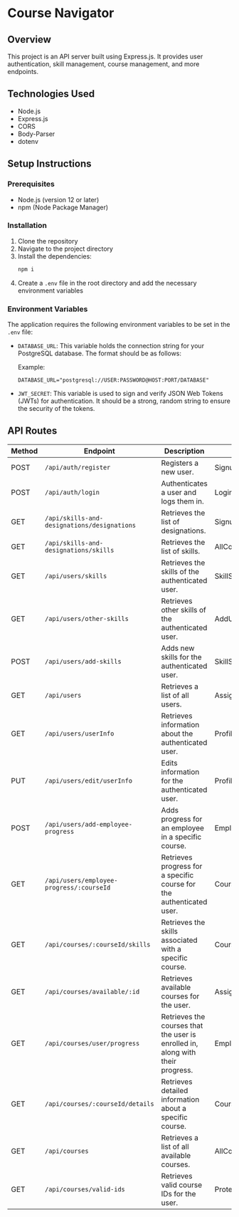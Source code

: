 # Course Navigator

## Overview

This project is an API server built using Express.js. It provides user authentication, skill management, course management, and more endpoints.

## Technologies Used

- Node.js
- Express.js
- CORS
- Body-Parser
- dotenv

## Setup Instructions

### Prerequisites

- Node.js (version 12 or later)
- npm (Node Package Manager)

### Installation

1. Clone the repository
2. Navigate to the project directory
3. Install the dependencies:
   ```bash
   npm i
   ```
4. Create a `.env` file in the root directory and add the necessary environment variables

### Environment Variables

The application requires the following environment variables to be set in the `.env` file:

- `DATABASE_URL`: This variable holds the connection string for your PostgreSQL database. The format should be as follows:

  Example:

  ```plaintext
  DATABASE_URL="postgresql://USER:PASSWORD@HOST:PORT/DATABASE"
  ```

- `JWT_SECRET`: This variable is used to sign and verify JSON Web Tokens (JWTs) for authentication. It should be a strong, random string to ensure the security of the tokens.

## API Routes

| Method | Endpoint                                    | Description                                                                    | Used In                |
| ------ | ------------------------------------------- | ------------------------------------------------------------------------------ | ---------------------- |
| POST   | `/api/auth/register`                        | Registers a new user.                                                          | Signup.jsx             |
| POST   | `/api/auth/login`                           | Authenticates a user and logs them in.                                         | Login.jsx              |
| GET    | `/api/skills-and-designations/designations` | Retrieves the list of designations.                                            | Signup.jsx             |
| GET    | `/api/skills-and-designations/skills`       | Retrieves the list of skills.                                                  | AllCourses.jsx         |
| GET    | `/api/users/skills`                         | Retrieves the skills of the authenticated user.                                | SkillSet.jsx           |
| GET    | `/api/users/other-skills`                   | Retrieves other skills of the authenticated user.                              | AddUserSkillModel.jsx  |
| POST   | `/api/users/add-skills`                     | Adds new skills for the authenticated user.                                    | SkillSet.jsx           |
| GET    | `/api/users`                                | Retrieves a list of all users.                                                 | AssignCourseModel.jsx  |
| GET    | `/api/users/userInfo`                       | Retrieves information about the authenticated user.                            | Profile.jsx            |
| PUT    | `/api/users/edit/userInfo`                  | Edits information for the authenticated user.                                  | Profile.jsx            |
| POST   | `/api/users/add-employee-progress`          | Adds progress for an employee in a specific course.                            | EmployeeCourseList.jsx |
| GET    | `/api/users/employee-progress/:courseId`    | Retrieves progress for a specific course for the authenticated user.           | CourseDetail.jsx       |
| GET    | `/api/courses/:courseId/skills`             | Retrieves the skills associated with a specific course.                        | CourseDetail.jsx       |
| GET    | `/api/courses/available/:id`                | Retrieves available courses for the user.                                      | AssignCourseModel.jsx  |
| GET    | `/api/courses/user/progress`                | Retrieves the courses that the user is enrolled in, along with their progress. | EmployeeCourseList.jsx |
| GET    | `/api/courses/:courseId/details`            | Retrieves detailed information about a specific course.                        | CourseDetail.jsx       |
| GET    | `/api/courses`                              | Retrieves a list of all available courses.                                     | AllCourses.jsx         |
| GET    | `/api/courses/valid-ids`                    | Retrieves valid course IDs for the user.                                       | ProtectRoutes.jsx      |
